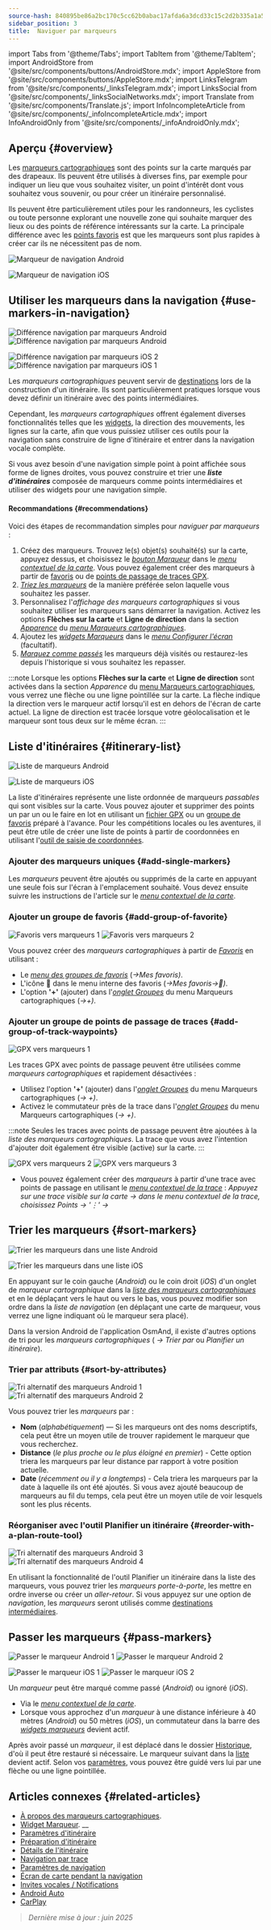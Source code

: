 ```yaml
---
source-hash: 840895be86a2bc170c5cc62b0abac17afda6a3dcd33c15c2d2b335a1a52fa27e
sidebar_position: 3
title:  Naviguer par marqueurs
---
```

import Tabs from '@theme/Tabs';
import TabItem from '@theme/TabItem';
import AndroidStore from '@site/src/components/buttons/AndroidStore.mdx';
import AppleStore from '@site/src/components/buttons/AppleStore.mdx';
import LinksTelegram from '@site/src/components/_linksTelegram.mdx';
import LinksSocial from '@site/src/components/_linksSocialNetworks.mdx';
import Translate from '@site/src/components/Translate.js';
import InfoIncompleteArticle from '@site/src/components/_infoIncompleteArticle.mdx';
import InfoAndroidOnly from '@site/src/components/_infoAndroidOnly.mdx';




## Aperçu {#overview}

Les [marqueurs cartographiques](../../personal/markers.md) sont des points sur la carte marqués par des drapeaux. Ils peuvent être utilisés à diverses fins, par exemple pour indiquer un lieu que vous souhaitez visiter, un point d'intérêt dont vous souhaitez vous souvenir, ou pour créer un itinéraire personnalisé.

Ils peuvent être particulièrement utiles pour les randonneurs, les cyclistes ou toute personne explorant une nouvelle zone qui souhaite marquer des lieux ou des points de référence intéressants sur la carte. La principale différence avec les [points favoris](../../personal/favorites.md) est que les marqueurs sont plus rapides à créer car ils ne nécessitent pas de nom.

<Tabs groupId="operating-systems">

<TabItem value="android" label="Android">

![Marqueur de navigation Android](@site/static/img/navigation/marker/navigation_marker_android.png)

</TabItem>

<TabItem value="ios" label="iOS">

![Marqueur de navigation iOS](@site/static/img/navigation/marker/navigation_marker_ios.png)

</TabItem>

</Tabs>


## Utiliser les marqueurs dans la navigation {#use-markers-in-navigation}

<Tabs groupId="operating-systems">

<TabItem value="android" label="Android">

![Différence navigation par marqueurs Android](@site/static/img/navigation/marker/markers_ex_andr_2.png) ![Différence navigation par marqueurs Android](@site/static/img/navigation/marker/markers_ex_andr_1.png)

</TabItem>

<TabItem value="ios" label="iOS">

![Différence navigation par marqueurs iOS 2](@site/static/img/navigation/marker/markers_ex_ios_2.png) ![Différence navigation par marqueurs iOS 1](@site/static/img/navigation/marker/markers_ex_ios_1.png)

</TabItem>

</Tabs>

Les *marqueurs cartographiques* peuvent servir de [destinations](./route-navigation#set-destinations) lors de la construction d'un itinéraire. Ils sont particulièrement pratiques lorsque vous devez définir un itinéraire avec des points intermédiaires.

Cependant, les *marqueurs cartographiques* offrent également diverses fonctionnalités telles que les [widgets](../../widgets/markers.md), la direction des mouvements, les lignes sur la carte, afin que vous puissiez utiliser ces outils pour la navigation sans construire de ligne d'itinéraire et entrer dans la navigation vocale complète.

Si vous avez besoin d'une navigation simple point à point affichée sous forme de lignes droites, vous pouvez construire et trier une ***liste d'itinéraires*** composée de marqueurs comme points intermédiaires et utiliser des widgets pour une navigation simple.


#### Recommandations {#recommendations}

Voici des étapes de recommandation simples pour *naviguer par marqueurs* :

1.  Créez des marqueurs. Trouvez le(s) objet(s) souhaité(s) sur la carte, appuyez dessus, et choisissez le *[bouton Marqueur](../../personal/markers.md#add--edit-markers)* dans le *[menu contextuel de la carte](../../map/map-context-menu.md#add--edit-marker)*. Vous pouvez également créer des marqueurs à partir de [favoris](#add-group-of-favorite) ou de [points de passage de traces GPX](#add-group-of-track-waypoints).
2.  [*Triez les marqueurs*](#sort-markers) de la manière préférée selon laquelle vous souhaitez les passer.
3.  Personnalisez l'*affichage des marqueurs cartographiques* si vous souhaitez utiliser les marqueurs sans démarrer la navigation. Activez les options **Flèches sur la carte** et **Ligne de direction** dans la section *[Apparence](../../personal/markers.md#appearance-on-the-map)* du *[menu Marqueurs cartographiques](../../personal/markers.md#actions)*.
4.  Ajoutez les *[widgets Marqueurs](../../personal/markers.md#markers)* dans le *[menu Configurer l'écran](../../widgets/configure-screen.md)* (facultatif).
5.  [*Marquez comme passés*](#pass-markers) les marqueurs déjà visités ou restaurez-les depuis l'historique si vous souhaitez les repasser.

:::note
Lorsque les options **Flèches sur la carte** et **Ligne de direction** sont activées dans la section *Apparence* du [menu Marqueurs cartographiques](../../personal/markers.md#appearance-on-the-map), vous verrez une flèche ou une ligne pointillée sur la carte. La flèche indique la direction vers le marqueur actif lorsqu'il est en dehors de l'écran de carte actuel. La ligne de direction est tracée lorsque votre géolocalisation et le marqueur sont tous deux sur le même écran.
:::


## Liste d'itinéraires {#itinerary-list}

<Tabs groupId="operating-systems">

<TabItem value="android" label="Android">

![Liste de marqueurs Android](@site/static/img/navigation/marker/markers_list_andr.png)

</TabItem>

<TabItem value="ios" label="iOS">

![Liste de marqueurs iOS](@site/static/img/navigation/marker/markers_list_ios.png)

</TabItem>

</Tabs>


La liste d'itinéraires représente une liste ordonnée de marqueurs *passables* qui sont visibles sur la carte. Vous pouvez ajouter et supprimer des points un par un ou le faire en lot en utilisant un [fichier GPX](#add-group-of-track-waypoints) ou un [groupe de favoris](#add-group-of-favorite) préparé à l'avance. Pour les compétitions locales ou les aventures, il peut être utile de créer une liste de points à partir de coordonnées en utilisant l'[outil de saisie de coordonnées](../../plan-route/coordinate-input.md).


### Ajouter des marqueurs uniques {#add-single-markers}

Les *marqueurs* peuvent être ajoutés ou supprimés de la carte en appuyant une seule fois sur l'écran à l'emplacement souhaité. Vous devez ensuite suivre les instructions de l'article sur le *[menu contextuel de la carte](../../map/map-context-menu.md#add--edit-marker)*.


### Ajouter un groupe de favoris {#add-group-of-favorite}

<InfoAndroidOnly />

![Favoris vers marqueurs 1](@site/static/img/navigation/marker/markers_favorites_andr_3.png) ![Favoris vers marqueurs 2](@site/static/img/navigation/marker/markers_favorites_andr_2.png)

Vous pouvez créer des *marqueurs cartographiques* à partir de *[Favoris](../../personal/favorites.md)* en utilisant :

- Le *[menu des groupes de favoris](../../personal/favorites.md#favorite-group-actions)* (*<Translate android="true" ids="shared_string_menu,shared_string_my_places"/>→Mes favoris)*.
- L'icône &#128681; dans le menu interne des favoris (*<Translate android="true" ids="shared_string_menu,shared_string_my_places"/>→Mes favoris→&#128681;)*.
- L'option **'+'** (ajouter) dans l'*[onglet Groupes](../../personal/markers.md#marker-groups)* du menu Marqueurs cartographiques (*<Translate android="true" ids="shared_string_menu,map_markers,shared_string_groups"/>→+)*.


### Ajouter un groupe de points de passage de traces {#add-group-of-track-waypoints}

<InfoAndroidOnly />

![GPX vers marqueurs 1](@site/static/img/navigation/marker/track_to_markers_andr.png)

Les traces GPX avec points de passage peuvent être utilisées comme *marqueurs cartographiques* et rapidement désactivées :

- Utilisez l'option **'+'** (ajouter) dans l'*[onglet Groupes](../../personal/markers.md#marker-groups)* du menu Marqueurs cartographiques (*<Translate android="true" ids="shared_string_menu,map_markers,shared_string_groups"/>→ +)*.
- Activez le commutateur près de la trace dans l'*[onglet Groupes](../../personal/markers.md#marker-groups)* du menu Marqueurs cartographiques (*<Translate android="true" ids="shared_string_menu,map_markers,shared_string_groups"/>→ +)*.

:::note
Seules les traces avec points de passage peuvent être ajoutées à la *liste des marqueurs cartographiques*. La trace que vous avez l'intention d'ajouter doit également être visible (active) sur la carte.
:::

![GPX vers marqueurs 2](@site/static/img/navigation/marker/track_to_markers_andr_2.png) ![GPX vers marqueurs 3](@site/static/img/navigation/marker/track_to_markers_andr_3.png)

- Vous pouvez également créer des *marqueurs* à partir d'une trace avec points de passage en utilisant le *[menu contextuel de la trace](../../map/tracks/track-context-menu.md#points--waypoints)* : *Appuyez sur une trace visible sur la carte → dans le menu contextuel de la trace, choisissez Points → '&#8942;' → <Translate android="true" ids="add_group_to_markers"/>*


## Trier les marqueurs {#sort-markers}

<Tabs groupId="operating-systems">

<TabItem value="android" label="Android">

![Trier les marqueurs dans une liste Android](@site/static/img/navigation/marker/sort_markers_andr.png)

</TabItem>

<TabItem value="ios" label="iOS">

![Trier les marqueurs dans une liste iOS](@site/static/img/navigation/marker/sort_markers_ios.png)

</TabItem>

</Tabs>

En appuyant sur le coin gauche (*Android*) ou le coin droit (*iOS*) d'un onglet de *marqueur cartographique* dans la *[liste des marqueurs cartographiques](../../personal/markers.md#itinerary-list)* et en le déplaçant vers le haut ou vers le bas, vous pouvez modifier son ordre dans la *liste de navigation* (en déplaçant une carte de marqueur, vous verrez une ligne indiquant où le marqueur sera placé).

Dans la version Android de l'application OsmAnd, il existe d'autres options de tri pour les *marqueurs cartographiques* (*<Translate android="true" ids="shared_string_menu,map_markers,shared_string_more"/> →* *Trier par* ou *Planifier un itinéraire*).


### Trier par attributs {#sort-by-attributes}

<Tabs groupId="operating-systems">

<TabItem value="android" label="Android">

![Tri alternatif des marqueurs Android 1](@site/static/img/navigation/marker/sorting_markers_andr_1.png) ![Tri alternatif des marqueurs Android 2](@site/static/img/navigation/marker/sorting_markers_andr_2.png)

</TabItem>

<TabItem value="ios" label="iOS">

<InfoAndroidOnly />

</TabItem>

</Tabs>

Vous pouvez trier les *marqueurs* par :

- **Nom** (*alphabétiquement*) — Si les marqueurs ont des noms descriptifs, cela peut être un moyen utile de trouver rapidement le marqueur que vous recherchez.
- **Distance** (*le plus proche ou le plus éloigné en premier*) - Cette option triera les marqueurs par leur distance par rapport à votre position actuelle.
- **Date** (*récemment ou il y a longtemps*) - Cela triera les marqueurs par la date à laquelle ils ont été ajoutés. Si vous avez ajouté beaucoup de marqueurs au fil du temps, cela peut être un moyen utile de voir lesquels sont les plus récents.


### Réorganiser avec l'outil Planifier un itinéraire {#reorder-with-a-plan-route-tool}

<InfoAndroidOnly />

![Tri alternatif des marqueurs Android 3](@site/static/img/navigation/marker/sorting_markers_andr_3.png) ![Tri alternatif des marqueurs Android 4](@site/static/img/navigation/marker/sorting_markers_andr_4.png)

En utilisant la fonctionnalité de l'outil Planifier un itinéraire dans la liste des marqueurs, vous pouvez trier les *marqueurs* *porte-à-porte*, les mettre en ordre inverse ou créer un *aller-retour*. Si vous appuyez sur une option de *navigation*, les *marqueurs* seront utilisés comme [destinations intermédiaires](../setup/route-navigation.md#intermediate-destinations).


## Passer les marqueurs {#pass-markers}

<Tabs groupId="operating-systems">

<TabItem value="android" label="Android">

![Passer le marqueur Android 1](@site/static/img/navigation/marker/pass_markers_andr_1.png) ![Passer le marqueur Android 2](@site/static/img/navigation/marker/pass_markers_andr_2.png)

</TabItem>

<TabItem value="ios" label="iOS">

![Passer le marqueur iOS 1](@site/static/img/navigation/marker/pass_markers_ios_1.png) ![Passer le marqueur iOS 2](@site/static/img/navigation/marker/pass_markers_ios_2.png)

</TabItem>

</Tabs>

Un *marqueur* peut être marqué comme passé (*Android*) ou ignoré (*iOS*).

- Via le *[menu contextuel de la carte](../../map/map-context-menu.md#add--edit-marker)*.
- Lorsque vous approchez d'un *marqueur* à une distance inférieure à 40 mètres (*Android*) ou 50 mètres (*iOS*), un commutateur dans la barre des *[widgets marqueurs](../../widgets/markers.md#top-bar-widget)* devient actif.

Après avoir passé un *marqueur*, il est déplacé dans le dossier [Historique](../../personal/markers.md#history), d'où il peut être restauré si nécessaire. Le marqueur suivant dans la [liste](#itinerary-list) devient actif. Selon vos [paramètres](#use-markers-in-navigation), vous pouvez être guidé vers lui par une flèche ou une ligne pointillée.


## Articles connexes {#related-articles}

- [À propos des marqueurs cartographiques](../../personal/markers.md).
- [Widget Marqueur](../../widgets/markers.md).
__
- [Paramètres d'itinéraire](../routing/osmand-routing.md#routing-types)
- [Préparation d'itinéraire](./route-navigation.md)
- [Détails de l'itinéraire](./route-details.md)
- [Navigation par trace](./gpx-navigation.md)
- [Paramètres de navigation](../guidance/navigation-settings.md)
- [Écran de carte pendant la navigation](../guidance/map-during-navigation.md)
- [Invites vocales / Notifications](../guidance/voice-navigation.md)
- [Android Auto](../auto-car.md)
- [CarPlay](../car-play.md)

> *Dernière mise à jour : juin 2025*